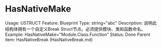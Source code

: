# HasNativeMake

Usage: USTRUCT
Feature: Blueprint
Type: string="abc"
Description: 说明此结构体拥有一个自定义Break Struct节点。必须提供模块、类和函数命名。
Example: HasNativeMake="Module.Class.Function”
Status: Done
Parent item: HasNativeBreak (HasNativeBreak.md)